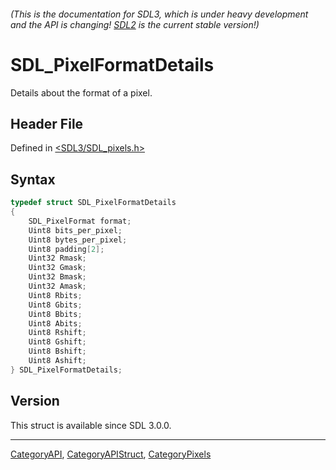 ###### (This is the documentation for SDL3, which is under heavy development and the API is changing! [SDL2](https://wiki.libsdl.org/SDL2/) is the current stable version!)
# SDL_PixelFormatDetails

Details about the format of a pixel.

## Header File

Defined in [<SDL3/SDL_pixels.h>](https://github.com/libsdl-org/SDL/blob/main/include/SDL3/SDL_pixels.h)

## Syntax

```c
typedef struct SDL_PixelFormatDetails
{
    SDL_PixelFormat format;
    Uint8 bits_per_pixel;
    Uint8 bytes_per_pixel;
    Uint8 padding[2];
    Uint32 Rmask;
    Uint32 Gmask;
    Uint32 Bmask;
    Uint32 Amask;
    Uint8 Rbits;
    Uint8 Gbits;
    Uint8 Bbits;
    Uint8 Abits;
    Uint8 Rshift;
    Uint8 Gshift;
    Uint8 Bshift;
    Uint8 Ashift;
} SDL_PixelFormatDetails;
```

## Version

This struct is available since SDL 3.0.0.

----
[CategoryAPI](CategoryAPI), [CategoryAPIStruct](CategoryAPIStruct), [CategoryPixels](CategoryPixels)

